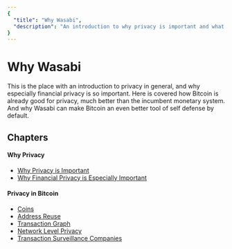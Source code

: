 ```yaml
---
{
  "title": "Why Wasabi",
  "description": "An introduction to why privacy is important and what problems Wasabi solves. This is the Wasabi documentation, an archive of knowledge about the open-source, non-custodial and privacy-focused Bitcoin wallet for desktop."
}
---
```


# Why Wasabi

This is the place with an introduction to privacy in general, and why especially financial privacy is so important.
Here is covered how Bitcoin is already good for privacy, much better than the incumbent monetary system.
And why Wasabi can make Bitcoin an even better tool of self defense by default.

## Chapters

#### Why Privacy

- [Why Privacy is Important](/why-wasabi/WhyPrivacyImportant.md)
- [Why Financial Privacy is Especially Important](/why-wasabi/WhyFinancialPrivacy.md)

#### Privacy in Bitcoin

- [Coins](/why-wasabi/Coins.md)
- [Address Reuse](/why-wasabi/AddressReuse.md)
- [Transaction Graph](/why-wasabi/TransactionGraph.md)
- [Network Level Privacy](/why-wasabi/NetworkLevelPrivacy.md)
- [Transaction Surveillance Companies](/why-wasabi/TransactionSurveillanceCompanies.md)
